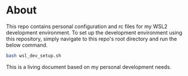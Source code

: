 # About 

This repo contains personal configuration and rc files for my WSL2
development environment. To set up the development environment using
this repository, simply navigate to this repo's root directory and run the below command. 

```bash
bash wsl_dev_setup.sh
```

This is a living document based on my personal development needs.
